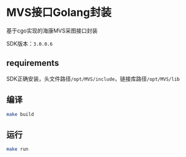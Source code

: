 # MVS接口Golang封装

基于cgo实现的海康MVS采图接口封装

SDK版本：`3.0.0.6`

## requirements
SDK正确安装，头文件路径`/opt/MVS/include`，链接库路径`/opt/MVS/lib`

## 编译
```bash
make build
```

## 运行
```bash
make run
```